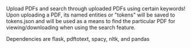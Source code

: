 Upload PDFs and search through uploaded PDFs using certain keywords! Upon uploading a PDF, its named entities or "tokens" will be saved to tokens.json and will be used as a means to find the particular PDF for viewing/downloading when using the search feature.

Dependencies are flask, pdftotext, spacy, nltk, and pandas
